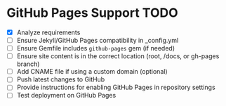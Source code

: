 # GitHub Pages Support TODO

- [x] Analyze requirements
- [ ] Ensure Jekyll/GitHub Pages compatibility in _config.yml
- [ ] Ensure Gemfile includes `github-pages` gem (if needed)
- [ ] Ensure site content is in the correct location (root, /docs, or gh-pages branch)
- [ ] Add CNAME file if using a custom domain (optional)
- [ ] Push latest changes to GitHub
- [ ] Provide instructions for enabling GitHub Pages in repository settings
- [ ] Test deployment on GitHub Pages
